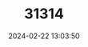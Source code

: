 ---
title: "31314"
category: "Hopea sangal"
draft: false
date: 2024-02-22 13:03:50
languages:
  Malay: ["Gagil", "Merawan Siput"]
  Thai: ["Ta Khian Keao"]
---